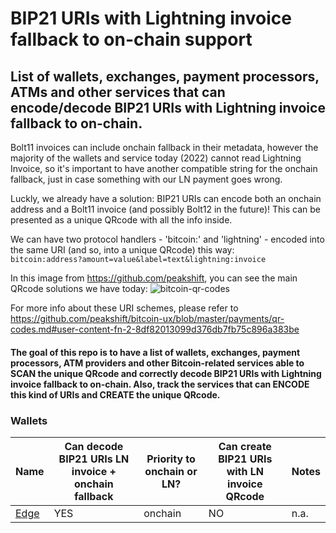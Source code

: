 # BIP21 URIs with Lightning invoice fallback to on-chain support
## List of wallets, exchanges, payment processors, ATMs and other services that can encode/decode BIP21 URIs with Lightning invoice fallback to on-chain.

Bolt11 invoices can include onchain fallback in their metadata, however the majority of the wallets and service today (2022) cannot read Lightning Invoice, so it's important to have another compatible string for the onchain fallback, just in case something with our LN payment goes wrong.

Luckly, we already have a solution: BIP21 URIs can encode both an onchain address and a Bolt11 invoice (and possibly Bolt12 in the future)!
This can be presented as a unique QRcode with all the info inside.

We can have two protocol handlers - 'bitcoin:' and 'lightning' - encoded into the same URI (and so, into a unique QRcode) this way:
<br> `bitcoin:address?amount=value&label=text&lightning:invoice`

In this image from https://github.com/peakshift, you can see the main QRcode solutions we have today:
![bitcoin-qr-codes](https://user-images.githubusercontent.com/38695835/158013267-5486f8ae-3674-4dfe-a629-bbe1dcad72ec.svg)

For more info about these URI schemes, please refer to https://github.com/peakshift/bitcoin-ux/blob/master/payments/qr-codes.md#user-content-fn-2-8df82013099d376db7fb75c896a383be

#### The goal of this repo is to have a list of wallets, exchanges, payment processors, ATM providers and other Bitcoin-related services able to SCAN the unique QRcode and correctly decode BIP21 URIs with Lightning invoice fallback to on-chain. Also, track the services that can ENCODE this kind of URIs and CREATE the unique QRcode.

### Wallets

 Name | Can decode BIP21 URIs LN invoice + onchain fallback | Priority to onchain or LN? | Can create BIP21 URIs with LN invoice QRcode | Notes |
 ------------ | ------------- | ------------- | ------------ | ------------- | 
[Edge](https://edge.app) | YES | onchain | NO | n.a. |
